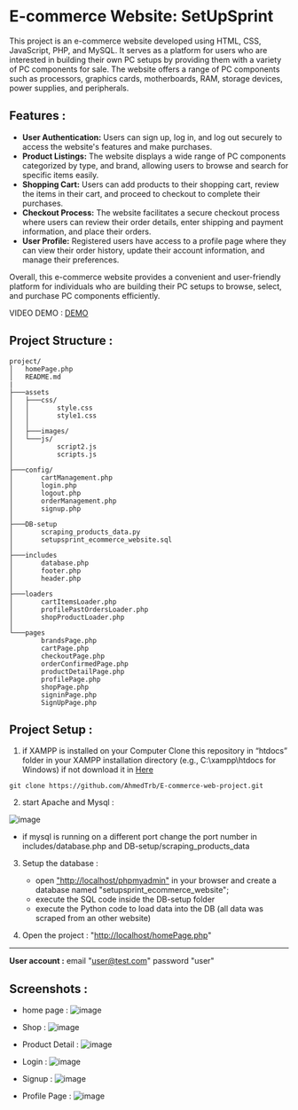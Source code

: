 # E-commerce Website: SetUpSprint

This project is an e-commerce website developed using HTML, CSS, JavaScript, PHP, and MySQL. It serves as a platform for users who are interested in building their own PC setups by providing them with a variety of PC components for sale. The website offers a range of PC components such as processors, graphics cards, motherboards, RAM, storage devices, power supplies, and peripherals.

## Features :
- **User Authentication:** Users can sign up, log in, and log out securely to access the website's features and make purchases.
- **Product Listings:** The website displays a wide range of PC components categorized by type, and brand, allowing users to browse and search for specific items easily.
- **Shopping Cart:** Users can add products to their shopping cart, review the items in their cart, and proceed to checkout to complete their purchases.
- **Checkout Process:** The website facilitates a secure checkout process where users can review their order details, enter shipping and payment information, and place their orders.
- **User Profile:** Registered users have access to a profile page where they can view their order history, update their account information, and manage their preferences.

Overall, this e-commerce website provides a convenient and user-friendly platform for individuals who are building their PC setups to browse, select, and purchase PC components efficiently.

VIDEO DEMO : [DEMO](https://drive.google.com/file/d/1I5cI4qAhnhip99CPLuo-0v1Wjxn7809G/view?usp=sharing) 
## Project Structure :
```
project/
│   homePage.php
│   README.md
|
├───assets
│   ├───css/
│   │       style.css
│   │       style1.css
│   │
│   ├───images/
│   └───js/
│           script2.js
│           scripts.js
│
├───config/
│       cartManagement.php
│       login.php
│       logout.php
│       orderManagement.php
│       signup.php
│
├───DB-setup
│       scraping_products_data.py
│       setupsprint_ecommerce_website.sql
│
├───includes
│       database.php
│       footer.php
│       header.php
│
├───loaders
│       cartItemsLoader.php
│       profilePastOrdersLoader.php
│       shopProductLoader.php
│
└───pages
        brandsPage.php
        cartPage.php
        checkoutPage.php
        orderConfirmedPage.php
        productDetailPage.php
        profilePage.php
        shopPage.php
        signinPage.php
        SignUpPage.php
```
## Project Setup :
1. if XAMPP is installed on your Computer Clone this repository in “htdocs” folder in your XAMPP installation directory (e.g., C:\xampp\htdocs for Windows) if not download it in [Here](https://www.apachefriends.org/download.html)
```
git clone https://github.com/AhmedTrb/E-commerce-web-project.git
```
2. start Apache and Mysql :

   
![image](https://github.com/AhmedTrb/E-commerce-web-project/assets/24763713/fc9dbb49-70d6-48a6-8c20-60e377fd8435)
- if mysql is running on a different port change the port number in includes/database.php and DB-setup/scraping_products_data 
3. Setup the database :
   - open ["http://localhost/phpmyadmin"](http://localhost/phpmyadmin/) in your browser and create a database named "setupsprint_ecommerce_website";
   - execute the SQL code inside the DB-setup folder
   - execute the Python code to load data into the DB (all data was scraped from an other website)
  
4. Open the project : "[http://localhost/homePage.php](http://localhost/E-commerce-web-project/homePage.php)"
***
**User account :**
email "user@test.com" 
password "user"

## Screenshots : 
- home page :
![image](https://github.com/AhmedTrb/E-commerce-web-project/assets/24763713/ec660008-b3e2-4a8d-b3cf-941a8c6a96a6)


- Shop :
![image](https://github.com/AhmedTrb/E-commerce-web-project/assets/24763713/9b192f51-ae2b-4bfd-b11a-88b7cecf03ea)
- Product Detail :
![image](https://github.com/AhmedTrb/E-commerce-web-project/assets/24763713/5a93442a-a751-4a91-a655-1cb746b3717c)
- Login :
![image](https://github.com/AhmedTrb/E-commerce-web-project/assets/24763713/d242a7c7-c387-4969-9790-0672d1d07694)
- Signup :
![image](https://github.com/AhmedTrb/E-commerce-web-project/assets/24763713/4b22b7dc-8657-404f-b30f-048616e309e2)
- Profile Page :
![image](https://github.com/AhmedTrb/E-commerce-web-project/assets/24763713/2d1ace03-d2f6-4dbd-97dc-a5912081118f)








